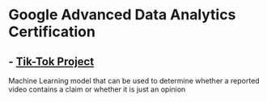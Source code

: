 # Google Advanced Data Analytics Certification

## - [Tik-Tok Project](https://github.com/jorgegabrielvm/Python/tree/main/Google/Tik-Tok%20project)
Machine Learning model that can be used to determine whether a reported video contains a claim or whether it is just an opinion
